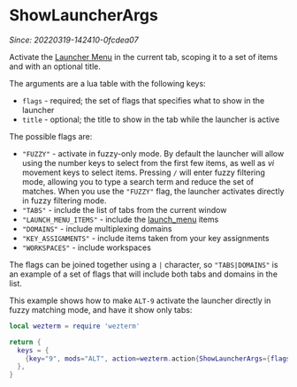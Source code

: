 # ShowLauncherArgs

*Since: 20220319-142410-0fcdea07*

Activate the [Launcher Menu](../../launch.md#the-launcher-menu)
in the current tab, scoping it to a set of items and with an optional title.

The arguments are a lua table with the following keys:

* `flags` - required; the set of flags that specifies what to show in the launcher
* `title` - optional; the title to show in the tab while the launcher is active

The possible flags are:

* `"FUZZY"` - activate in fuzzy-only mode. By default the launcher will allow
  using the number keys to select from the first few items, as well as *vi* movement
  keys to select items. Pressing `/` will enter fuzzy filtering mode, allowing you
  to type a search term and reduce the set of matches.
  When you use the `"FUZZY"` flag, the launcher activates directly in fuzzy filtering
  mode.
* `"TABS"` - include the list of tabs from the current window
* `"LAUNCH_MENU_ITEMS"` - include the [launch_menu](../config/launch_menu.md) items
* `"DOMAINS"` - include multiplexing domains
* `"KEY_ASSIGNMENTS"` - include items taken from your key assignments
* `"WORKSPACES"` - include workspaces

The flags can be joined together using a `|` character, so `"TABS|DOMAINS"` is
an example of a set of flags that will include both tabs and domains in the
list.

This example shows how to make `ALT-9` activate the launcher directly in fuzzy
matching mode, and have it show only tabs:

```lua
local wezterm = require 'wezterm'

return {
  keys = {
    {key="9", mods="ALT", action=wezterm.action{ShowLauncherArgs={flags="FUZZY|TABS"}}},
  },
}
```


